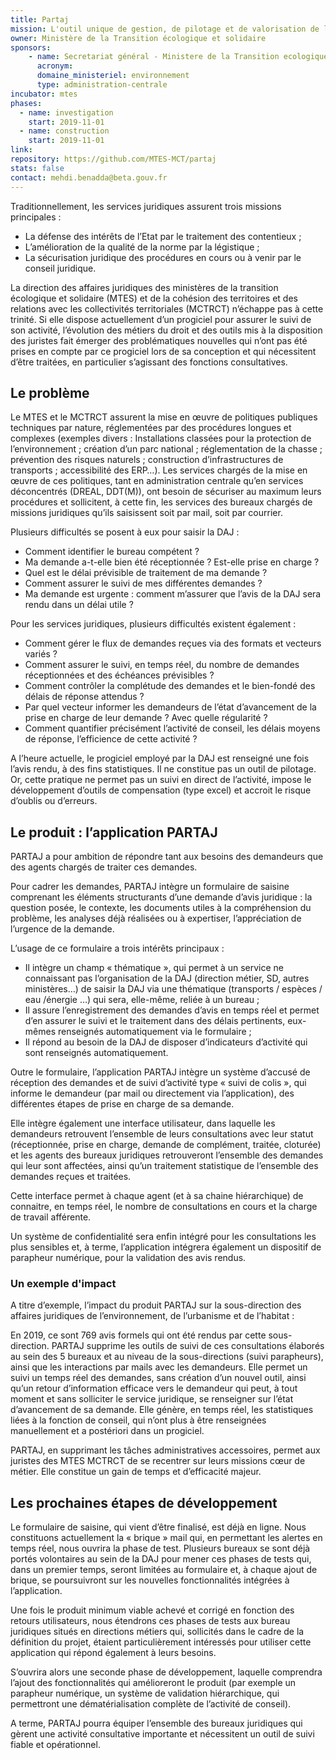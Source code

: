 ```yaml
---
title: Partaj
mission: L'outil unique de gestion, de pilotage et de valorisation de l'activité conseil des affaires juridiques
owner: Ministère de la Transition écologique et solidaire
sponsors:
    - name: Secretariat général - Ministere de la Transition ecologique et solidaire
      acronym: 
      domaine_ministeriel: environnement
      type: administration-centrale
incubator: mtes
phases:
  - name: investigation
    start: 2019-11-01
  - name: construction
    start: 2019-11-01
link:
repository: https://github.com/MTES-MCT/partaj
stats: false
contact: mehdi.benadda@beta.gouv.fr
---
```


Traditionnellement, les services juridiques assurent trois missions principales :

- La défense des intérêts de l’Etat par le traitement des contentieux ;
- L’amélioration de la qualité de la norme par la légistique ;
- La sécurisation juridique des procédures en cours ou à venir par le conseil juridique.

La direction des affaires juridiques des ministères de la transition écologique et solidaire (MTES) et de la cohésion des territoires et des relations avec les collectivités territoriales (MCTRCT) n’échappe pas à cette trinité. Si elle dispose actuellement d’un progiciel pour assurer le suivi de son activité, l’évolution des métiers du droit et des outils mis à la disposition des juristes fait émerger des problématiques nouvelles qui n’ont pas été prises en compte par ce progiciel lors de sa conception et qui nécessitent d’être traitées, en particulier s’agissant des fonctions consultatives.

## Le problème

Le MTES et le MCTRCT assurent la mise en œuvre de politiques publiques techniques par nature, réglementées par des procédures longues et complexes (exemples divers : Installations classées pour la protection de l’environnement ; création d’un parc national ; réglementation de la chasse ; prévention des risques naturels ; construction d’infrastructures de transports ; accessibilité des ERP…). Les services chargés de la mise en œuvre de ces politiques, tant en administration centrale qu’en services déconcentrés (DREAL, DDT(M)), ont besoin de sécuriser au maximum leurs procédures et sollicitent, à cette fin, les services des bureaux chargés de missions juridiques qu’ils saisissent soit par mail, soit par courrier.

Plusieurs difficultés se posent à eux pour saisir la DAJ :

- Comment identifier le bureau compétent ?
- Ma demande a-t-elle bien été réceptionnée ? Est-elle prise en charge ?
- Quel est le délai prévisible de traitement de ma demande ?
- Comment assurer le suivi de mes différentes demandes ?
- Ma demande est urgente : comment m’assurer que l’avis de la DAJ sera rendu dans un délai utile ?


Pour les services juridiques, plusieurs difficultés existent également :

- Comment gérer le flux de demandes reçues via des formats et vecteurs variés ?
- Comment assurer le suivi, en temps réel, du nombre de demandes réceptionnées et des échéances prévisibles ?
- Comment contrôler la complétude des demandes et le bien-fondé des délais de réponse attendus ?
- Par quel vecteur informer les demandeurs de l’état d’avancement de la prise en charge de leur demande ? Avec quelle régularité ?
- Comment quantifier précisément l’activité de conseil, les délais moyens de réponse, l’efficience de cette activité ?

A l’heure actuelle, le progiciel employé par la DAJ est renseigné une fois l’avis rendu, à des fins statistiques. Il ne constitue pas un outil de pilotage. Or, cette pratique ne permet pas un suivi en direct de l’activité, impose le développement d’outils de compensation (type excel) et accroit le risque d’oublis ou d’erreurs.

## Le produit : l’application PARTAJ

PARTAJ a pour ambition de répondre tant aux besoins des demandeurs que des agents chargés de traiter ces demandes.

Pour cadrer les demandes, PARTAJ intègre un formulaire de saisine comprenant les éléments structurants d’une demande d’avis juridique : la question posée, le contexte, les documents utiles à la compréhension du problème, les analyses déjà réalisées ou à expertiser, l’appréciation de l’urgence de la demande.

L’usage de ce formulaire a trois intérêts principaux :

- Il intègre un champ « thématique », qui permet à un service ne connaissant pas l’organisation de la DAJ (direction métier, SD, autres ministères…) de saisir la DAJ via une thématique (transports / espèces / eau /énergie …) qui sera, elle-même, reliée à un bureau ;
- Il assure l’enregistrement des demandes d’avis en temps réel et permet d’en assurer le suivi et le traitement dans des délais pertinents, eux-mêmes renseignés automatiquement via le formulaire ;
- Il répond au besoin de la DAJ de disposer d’indicateurs d’activité qui sont renseignés automatiquement.

Outre le formulaire, l’application PARTAJ intègre un système d’accusé de réception des demandes et de suivi d’activité type « suivi de colis », qui informe le demandeur (par mail ou directement via l’application), des différentes étapes de prise en charge de sa demande.

Elle intègre également une interface utilisateur, dans laquelle les demandeurs retrouvent l’ensemble de leurs consultations avec leur statut (réceptionnée, prise en charge, demande de complément, traitée, cloturée) et les agents des bureaux juridiques retrouveront l’ensemble des demandes qui leur sont affectées, ainsi qu’un traitement statistique de l’ensemble des demandes reçues et traitées.

Cette interface permet à chaque agent (et à sa chaine hiérarchique) de connaitre, en temps réel, le nombre de consultations en cours et la charge de travail afférente.

Un système de confidentialité sera enfin intégré pour les consultations les plus sensibles et, à terme, l’application intégrera également un dispositif de parapheur numérique, pour la validation des avis rendus.

### Un exemple d'impact

A titre d’exemple, l’impact du produit PARTAJ sur la sous-direction des affaires juridiques de l’environnement, de l’urbanisme et de l’habitat :

En 2019, ce sont 769 avis formels qui ont été rendus par cette sous-direction. PARTAJ supprime les outils de suivi de ces consultations élaborés au sein des 5 bureaux et au niveau de la sous-directions (suivi parapheurs), ainsi que les interactions par mails avec les demandeurs. Elle permet un suivi un temps réel des demandes, sans création d’un nouvel outil, ainsi qu’un retour d’information efficace vers le demandeur qui peut, à tout moment et sans solliciter le service juridique, se renseigner sur l’état d’avancement de sa demande. Elle génère, en temps réel, les statistiques liées à la fonction de conseil, qui n’ont plus à être renseignées manuellement et a postériori dans un progiciel.

PARTAJ, en supprimant les tâches administratives accessoires, permet aux juristes des MTES MCTRCT de se recentrer sur leurs missions cœur de métier. Elle constitue un gain de temps et d’efficacité majeur.

## Les prochaines étapes de développement

Le formulaire de saisine, qui vient d’être finalisé, est déjà en ligne. Nous constituons actuellement la « brique » mail qui, en permettant les alertes en temps réel, nous ouvrira la phase de test. Plusieurs bureaux se sont déjà portés volontaires au sein de la DAJ pour mener ces phases de tests qui, dans un premier temps, seront limitées au formulaire et, à chaque ajout de brique, se poursuivront sur les nouvelles fonctionnalités intégrées à l’application.

Une fois le produit minimum viable achevé et corrigé en fonction des retours utilisateurs, nous étendrons ces phases de tests aux bureau juridiques situés en directions métiers qui, sollicités dans le cadre de la définition du projet, étaient particulièrement intéressés pour utiliser cette application qui répond également à leurs besoins.

S’ouvrira alors une seconde phase de développement, laquelle comprendra l’ajout des fonctionnalités qui amélioreront le produit (par exemple un parapheur numérique, un système de validation hiérarchique, qui permettront une dématérialisation complète de l’activité de conseil).

A terme, PARTAJ pourra équiper l’ensemble des bureaux juridiques qui gèrent une activité consultative importante et nécessitent un outil de suivi fiable et opérationnel.
